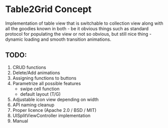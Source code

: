 # Table2Grid Concept

Implementation of table view that is switchable to collection view along with all the goodies known in both - be it obvious things such as standard protocol for populating the view or not so obvious, but still nice thing - dynamic loading and smooth transition animations.

## TODO:

1. CRUD functions
2. Delete/Add animations
3. Assigning functions to buttons
4. Parametrize all possible features
    - swipe cell function
    - default layout (T/G)
5. Adjustable icon view depending on width
6. API naming cleanup
7. Proper licence (Apache 2.0 / BSD / MIT)
8. UISplitViewController implementation
9. Manual